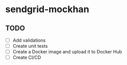 # sendgrid-mockhan

## TODO
- [ ] Add validations
- [ ] Create unit tests
- [ ] Create a Docker image and upload it to Docker Hub
- [ ] Create CI/CD
